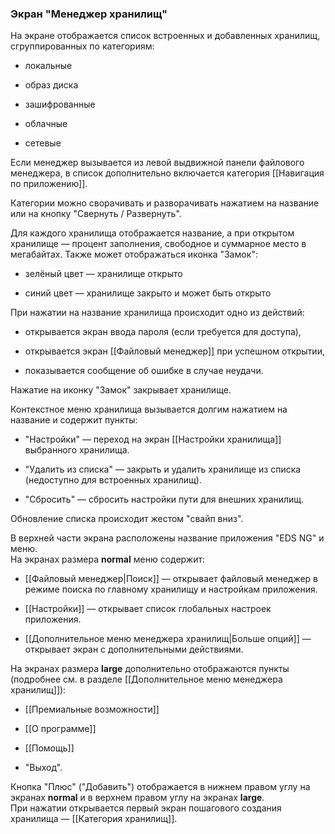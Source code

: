 ### Экран "Менеджер хранилищ"

На экране отображается список встроенных и добавленных хранилищ, сгруппированных по категориям:

-   локальные
    
-   образ диска
    
-   зашифрованные
    
-   облачные
    
-   сетевые
    

Если менеджер вызывается из левой выдвижной панели файлового менеджера, в список дополнительно включается категория [[Навигация по приложению]].

Категории можно сворачивать и разворачивать нажатием на название или на кнопку "Свернуть / Развернуть".

Для каждого хранилища отображается название, а при открытом хранилище — процент заполнения, свободное и суммарное место в мегабайтах. Также может отображаться иконка "Замок":

-   зелёный цвет — хранилище открыто
    
-   синий цвет — хранилище закрыто и может быть открыто
    

При нажатии на название хранилища происходит одно из действий:

-   открывается экран ввода пароля (если требуется для доступа),
    
-   открывается экран [[Файловый менеджер]] при успешном открытии,
    
-   показывается сообщение об ошибке в случае неудачи.
    

Нажатие на иконку "Замок" закрывает хранилище.

Контекстное меню хранилища вызывается долгим нажатием на название и содержит пункты:

-   "Настройки" — переход на экран [[Настройки хранилища]] выбранного хранилища.
    
-   "Удалить из списка" — закрыть и удалить хранилище из списка (недоступно для встроенных хранилищ).
    
-   "Сбросить" — сбросить настройки пути для внешних хранилищ.
    

Обновление списка происходит жестом "свайп вниз".

В верхней части экрана расположены название приложения "EDS NG" и меню.  
На экранах размера **normal** меню содержит:

-   [[Файловый менеджер|Поиск]] — открывает файловый менеджер в режиме поиска по главному хранилищу и настройкам приложения.
    
-   [[Настройки]] — открывает список глобальных настроек приложения.
    
-   [[Дополнительное меню менеджера хранилищ|Больше опций]] — открывает экран с дополнительными действиями.
    

На экранах размера **large** дополнительно отображаются пункты (подробнее см. в разделе [[Дополнительное меню менеджера хранилищ]]):

-   [[Премиальные возможности]]
    
-   [[О программе]]
    
-   [[Помощь]]
    
-   "Выход".
    

Кнопка "Плюс" ("Добавить") отображается в нижнем правом углу на экранах **normal** и в верхнем правом углу на экранах **large**.  
При нажатии открывается первый экран пошагового создания хранилища — [[Категория хранилищ]].
